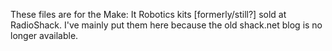 These files are for the Make: It Robotics kits [formerly/still?] sold at RadioShack. I've mainly put them here because the old shack.net blog is no longer available.

